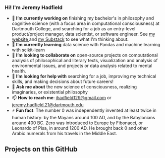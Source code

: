 ### Hi! I'm Jeremy Hadfield
- 🔭 **I’m currently working on** finishing my bachelor's in philosophy and cognitive science (with a focus area in computational consciousness) at Dartmouth College, and searching for a job as an entry-level product/project manager, data scientist, or software engineer. See [my website ](jeremyhadfield.com)and [my Substack](imaginaries.substack.com) to see what I'm thinking about. 
- 🌱 **I’m currently learning** data science with Pandas and machine learning with scikit-learn
- 👯 **I’m looking to collaborate on** open-source projects on computational analysis of philosophical and literary texts, visualization and analysis of environmental issues, and projects or data analysis related to mental health. 
- 🤔 **I’m looking for help with** searching for a job, improving my technical skills, and making decisions about future careers! 
- 💬 **Ask me about** the new science of consciousness, realizing imaginaries, or existential philosophy
- 📫 **How to reach me**: jhadfield129@gmail.com or jeremy.hadfield.21@dartmouth.edu
- ⚡ **Fun fact**: The number 0 was independently invented at least twice in human history: by the Mayans around 100 AD, and by the Babylonians around 400 BC. Zero was introduced to Europe by Fibonacci, or Leonardo of Pisa, in around 1200 AD. He brought back 0 and other Arabic numerals from his travels in the Middle East. 

## Projects on this GitHub
